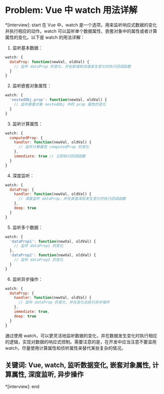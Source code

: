 # Problem: Vue 中 watch 用法详解

*[interview]: start
在 Vue 中，watch 是一个选项，用来监听响应式数据的变化并执行相应的动作。watch 可以监听单个数据属性、嵌套对象中的属性或者计算属性的变化。以下是 watch 的用法详解：

1. 监听基本数据：
```javascript
watch: {
  dataProp: function(newVal, oldVal) {
    // 监听 dataProp 的变化，并在新值和旧值发生变化时执行回调函数
  }
}
```

2. 监听嵌套对象属性：
```javascript
watch: {
  'nestedObj.prop': function(newVal, oldVal) {
    // 监听嵌套对象 nestedObj 中的 prop 属性的变化
  }
}
```

3. 监听计算属性：
```javascript
watch: {
  computedProp: {
    handler: function(newVal, oldVal) {
      // 监听计算属性 computedProp 的变化
    },
    immediate: true // 立即执行回调函数
  }
}
```

4. 深度监听：
```javascript
watch: {
  dataProp: {
    handler: function(newVal, oldVal) {
      // 深度监听 dataProp，并在其值深层发生变化时执行回调函数
    },
    deep: true
  }
}
```

5. 监听多个数据：
```javascript
watch: {
  'dataProp1': function(newVal, oldVal) {
    // 监听 dataProp1 的变化
  },
  'dataProp2': function(newVal, oldVal) {
    // 监听 dataProp2 的变化
  }
}
```

6. 监听异步操作：
```javascript
watch: {
  dataProp: {
    handler: function(newVal, oldVal) {
      // 监听 dataProp 的变化，并在变化后执行异步操作
    },
    immediate: true,
    deep: true
  }
}
```

通过使用 watch，可以更灵活地监听数据的变化，并在数据发生变化时执行相应的逻辑，实现对数据的响应式控制。需要注意的是，在开发中应当注意不要滥用 watch，尽量使用计算属性和侦听属性来替代某些复杂的情况。

## 关键词: Vue, watch, 监听数据变化, 嵌套对象属性, 计算属性, 深度监听, 异步操作
*[interview]: end
